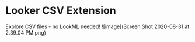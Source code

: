 # Looker CSV Extension

Explore CSV files - no LookML needed!
![image](Screen Shot 2020-08-31 at 2.39.04 PM.png)

